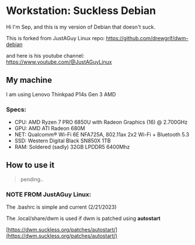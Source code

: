 # Workstation: Suckless Debian
Hi I'm Sep, and this is my version of Debian that doesn't suck. 

This is forked from JustAGuy Linux repo: https://github.com/drewgrif/dwm-debian 

and here is his youtube channel: https://www.youtube.com/@JustAGuyLinux

## My machine
I am using Lenovo Thinkpad P14s Gen 3 AMD

### Specs:
- CPU: AMD Ryzen 7 PRO 6850U with Radeon Graphics (16) @ 2.700GHz
- GPU: AMD ATI Radeon 680M
- NET: Qualcomm® Wi-Fi 6E NFA725A, 802.11ax 2x2 Wi-Fi + Bluetooth 5.3
- SSD: Western Digital Black SN850X 1TB
- RAM: Soldered (sadly) 32GB LPDDR5 6400Mhz

## How to use it
> pending..

### NOTE FROM JustAGuy Linux:
The .bashrc is simple and current (2/21/2023)

The .local/share/dwm is used if dwm is patched using **autostart** 

[https://dwm.suckless.org/patches/autostart/](https://dwm.suckless.org/patches/autostart/)
